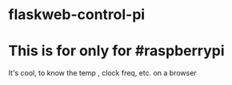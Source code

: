# flaskweb-control-pi
# This is for only for #raspberrypi
It's cool, to know the temp , clock freq, etc. on a browser
